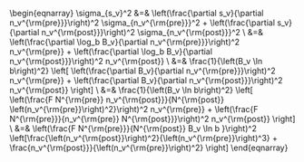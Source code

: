 \begin{eqnarray}
  \sigma_{s_v}^2
   &=&
   \left(\frac{\partial s_v}{\partial n_v^{\rm{pre}}}\right)^2
   \sigma_{n_v^{\rm{pre}}}^2 +
   \left(\frac{\partial s_v}{\partial n_v^{\rm{post}}}\right)^2
   \sigma_{n_v^{\rm{post}}}^2 \\
   &=&  
   \left(\frac{\partial \log_b B_v}{\partial n_v^{\rm{pre}}}\right)^2
   n_v^{\rm{pre}} +
   \left(\frac{\partial \log_b B_v}{\partial n_v^{\rm{post}}}\right)^2
   n_v^{\rm{post}} \\
   &=&
   \frac{1}{\left(B_v \ln b\right)^2} \left[
   \left(\frac{\partial B_v}{\partial n_v^{\rm{pre}}}\right)^2
   n_v^{\rm{pre}} +
   \left(\frac{\partial B_v}{\partial n_v^{\rm{post}}}\right)^2
   n_v^{\rm{post}}
   \right] \\
   &=&
   \frac{1}{\left(B_v \ln b\right)^2} \left[
   \left(\frac{F N^{\rm{pre}} n_v^{\rm{post}}}{N^{\rm{post}} \left(n_v^{\rm{pre}}\right)^2}\right)^2
   n_v^{\rm{pre}} +
   \left(\frac{F N^{\rm{pre}}}{n_v^{\rm{pre}} N^{\rm{post}}}\right)^2
   n_v^{\rm{post}}
   \right] \\
   &=&
   \left(\frac{F N^{\rm{pre}}}{N^{\rm{post}} B_v \ln b }\right)^2
   \left[\frac{\left(n_v^{\rm{post}}\right)^2}{\left(n_v^{\rm{pre}}\right)^3} + \frac{n_v^{\rm{post}}}{\left(n_v^{\rm{pre}}\right)^2} \right]
\end{eqnarray}